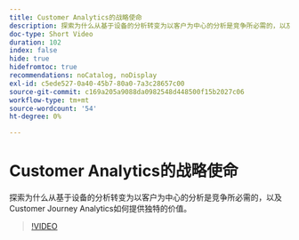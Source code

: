 ```yaml
---
title: Customer Analytics的战略使命
description: 探索为什么从基于设备的分析转变为以客户为中心的分析是竞争所必需的，以及Customer Journey Analytics如何提供独特的价值。
doc-type: Short Video
duration: 102
index: false
hide: true
hidefromtoc: true
recommendations: noCatalog, noDisplay
exl-id: c5ede527-0a40-45b7-80a0-7a3c28657c00
source-git-commit: c169a205a9088da0982548d448500f15b2027c06
workflow-type: tm+mt
source-wordcount: '54'
ht-degree: 0%

---
```


# Customer Analytics的战略使命

探索为什么从基于设备的分析转变为以客户为中心的分析是竞争所必需的，以及Customer Journey Analytics如何提供独特的价值。

<!-- 62_S112_3442459_101_the-strategic-imperative-of-customer-analytics -->
>[!VIDEO](https://video.tv.adobe.com/v/3458322/?learn=on&enablevpops=true)
